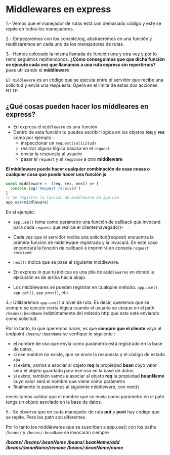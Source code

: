 # Middlewares en express

1.- Vemos que el manejador de rutas está con demasiado código y este se repite en todos 
los manejadores.

2.- Empezaremos con los console.log, abstraeremos en una función y reutilizaremos en cada uno de los manejadores de rutas.

3.- Hemos colocado la misma llamada de función una y otra vez y por lo tanto seguimos
repitiendonos. **¿Cómo conseguimos que que dicha función se ejecute cada vez que llamamos a una ruta express sin repertirnos?** pues utilizando el **middleware**

`El middleware` es un código que se ejecuta entre el servidor que recibe una solicitud y envía una respuesta. Opera en el límite de estas dos acciones HTTP.

## ¿Qué cosas pueden hacer los middleares en express?

- En express el `middleware` es una función 
- Dentro de esta función tu puedes escribir lógica en los objetos **req** y **res**
como por ejemplo : 
    - inspeccionar un `request(solicitud)`
    - realizar alguna lógica basasa en el `request`
    - enviar la respuesta al usuario
    - pasar el `request` y el `response` a otro **middleware**

**El middleware puede hacer cualquier combinación de esas cosas o cualquier cosa que puede hacer una función js**

```js
const middleware =  (req, res, next) => {
  console.log('Request received')
}
// Se registra la función de middleware en app.use
app.use(middleware)
```

En el ejemplo: 
- `app.use()` toma como parámetro una función de callback que invocará para cada 
`request` que realice el cliente(navegador)-
- Cada vez que el servidor reciba una solicitud(request) encuentra la primera función de middleware registrada y la invocará. En este caso encontrará la función de callback e imprimirá en consola `request received`

- `next()` indica que se pase al siguiente middleware.

- En express lo que tu indicas es una pila de `middlewares` en donde la ejecución 
es de arriba hacia abajo.

- Los middlewares se pueden registrar en cualquier método. `app.use()`
`app.get()`, `app.post()`, etc.


4.- Utilizaremos `app.use()` a nivel de ruta. Es decir, queremos que se siempre se ejecute cierta lógica cuando el usuario se ubique en el path `/beans/:beanName` indistintamente del método http que este esté enviando como solicitud.

Por lo tanto, lo que queremos hacer, es que **siempre que el cliente** vaya al endpoint `/beans/:beanName` se verifique lo siguiente :
- el nombre de oso que envía como parámetro está registrado en la base de datos,
- si ese nombre no existe, que se envíe la respuesta y el código de estado `404`
- si existe, vamos a asociar al objeto **req** la propiedad **bean** cuyo valor será el objeto guardado para ese oso en la base de datos.
- si existe, también vamos a asociar al objeto **req** la propiedad **beanName** cuyo valor será el nombre que viene como parámetro
- finalmente lo pasaremos al siguiente middleware, con next()

necesitamos validar que el nombre que se envía como parámetro en el path tenga un objeto asociado en la base de datos. 


5.- Se observa que en cada manejador de ruta **put** y **post** hay código que se 
repite. Pero los path son diferentes. 

Por lo tanto los middlewares que se suscriban a app.use() con los paths
`/beans/` y `/beans/:beanName` se invocarán siempre

***/beans/***
***/beans/:beanName***
***/beans/:beanName/add***
***/beans/:beanName/remove***
***/beans/:beanName/name***